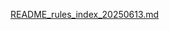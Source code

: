[README_rules_index_20250613.md](https://github.com/user-attachments/files/20718587/README_rules_index_20250613.md)

